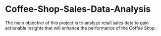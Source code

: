 # Coffee-Shop-Sales-Data-Analysis
The main objective of
 this project is to analyze
 retail sales data to gain
 actionable insights that
 will enhance the
 performance of the
 Coffee Shop.
